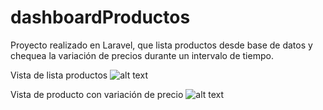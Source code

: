 # dashboardProductos
Proyecto realizado en Laravel, que lista productos desde base de datos y chequea la variación de precios durante un intervalo de tiempo.

Vista de lista productos
![alt text](https://i.ibb.co/jbh4jhD/dashboard2.png)



Vista de producto con variación de precio
![alt text](https://i.ibb.co/YjrxdGG/dashboard1.png)
